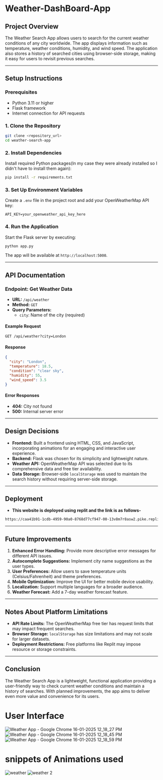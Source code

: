 # Weather-DashBoard-App

## **Project Overview**

The Weather Search App allows users to search for the current weather conditions of any city worldwide. The app displays information such as temperature, weather conditions, humidity, and wind speed. The application also stores a history of searched cities using browser-side storage, making it easy for users to revisit previous searches.

---

## **Setup Instructions**

### **Prerequisites**
- Python 3.11 or higher
- Flask framework
- Internet connection for API requests

### **1. Clone the Repository**
```bash
git clone <repository_url>
cd weather-search-app
```

### **2. Install Dependencies**
Install required Python packages(In my case they were already installed so I didn't have to install them again):
```bash
pip install -r requirements.txt
```

### **3. Set Up Environment Variables**
Create a `.env` file in the project root and add your OpenWeatherMap API key:
```plaintext
API_KEY=your_openweather_api_key_here
```

### **4. Run the Application**
Start the Flask server by executing:
```bash
python app.py
```

The app will be available at `http://localhost:5000`.

---

## **API Documentation**

### **Endpoint: Get Weather Data**
- **URL:** `/api/weather`
- **Method:** `GET`
- **Query Parameters:**
  - `city`: Name of the city (required)

#### **Example Request**
```http
GET /api/weather?city=London
```

#### **Response**
```json
{
  "city": "London",
  "temperature": 18.5,
  "condition": "clear sky",
  "humidity": 55,
  "wind_speed": 3.5
}
```

#### **Error Responses**
- **404:** City not found
- **500:** Internal server error

---

## **Design Decisions**

- **Frontend:** Built a frontend using HTML, CSS, and JavaScript, incorporating animations for an engaging and interactive user experience.
- **Backend:** Flask was chosen for its simplicity and lightweight nature.
- **Weather API:** OpenWeatherMap API was selected due to its comprehensive data and free tier availability.
- **Data Storage:** Browser-side `localStorage` was used to maintain the search history without requiring server-side storage.

---
## **Deployment**
- **This website is deployed using replit and the link is as follows-**
```bash
https://caa41b91-1cdb-4959-90a0-8768d77cf947-00-13v8m7r8asw2.pike.replit.dev/
```
---
## **Future Improvements**

1. **Enhanced Error Handling:** Provide more descriptive error messages for different API issues.
2. **Autocomplete Suggestions:** Implement city name suggestions as the user types.
3. **User Preferences:** Allow users to save temperature units (Celsius/Fahrenheit) and theme preferences.
4. **Mobile Optimization:** Improve the UI for better mobile device usability.
5. **Localization:** Support multiple languages for a broader audience.
6. **Weather Forecast:** Add a 7-day weather forecast feature.

---

## **Notes About Platform Limitations**

- **API Rate Limits:** The OpenWeatherMap free tier has request limits that may impact frequent searches.
- **Browser Storage:** `localStorage` has size limitations and may not scale for larger datasets.
- **Deployment Restrictions:** Free platforms like Replit may impose resource or storage constraints.

---

## **Conclusion**
The Weather Search App is a lightweight, functional application providing a user-friendly way to check current weather conditions and maintain a history of searches. With planned improvements, the app aims to deliver even more value and convenience for its users.
# **User Interface**
![Weather App - Google Chrome 16-01-2025 12_18_27 PM](https://github.com/user-attachments/assets/c0130b29-5a5e-4bd4-ac13-e3ad10001d69)
![Weather App - Google Chrome 16-01-2025 12_18_45 PM](https://github.com/user-attachments/assets/6f61a87d-d29d-4d70-85f5-37c1469b1644)
![Weather App - Google Chrome 16-01-2025 12_18_59 PM](https://github.com/user-attachments/assets/835b5d52-7bad-4c19-959c-9c1dd1cf03cf)
# **snippets of Animations used**
![weather](https://github.com/user-attachments/assets/a813c3a5-1aa4-431b-aa6e-495c8f22319c)
![weather 2](https://github.com/user-attachments/assets/061c8be6-884c-4c28-ae65-0c47fc3a0e1e)


